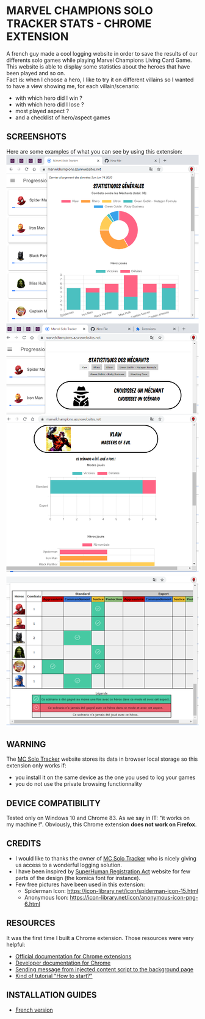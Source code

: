 # MARVEL CHAMPIONS SOLO TRACKER STATS - CHROME EXTENSION
A french guy made a cool logging website in order to save the results of our differents solo games while playing Marvel Champions Living Card Game.  
This website is able to display some statistics about the heroes that have been played and so on.  
Fact is: when I choose a hero, I like to try it on different villains so I wanted to have a view showing me, for each villain/scenario:
* with which hero did I win ?
* with which hero did I lose ?
* most played aspect ?
* and a checklist of hero/aspect games

## SCREENSHOTS
Here are some examples of what you can see by using this extension:
![](docs/screen01.png)
![](docs/screen02.png)
![](docs/screen03.png)
![](docs/screen04.png)

## WARNING
The [MC Solo Tracker](https://marvelchampions.azurewebsites.net/) website stores its data in browser local storage so this extension only works if:
* you install it on the same device as the one you used to log your games
* you do not use the private browsing functionnality

## DEVICE COMPATIBILITY
Tested only on Windows 10 and Chrome 83. As we say in IT: "it works on my machine !".
Obviously, this Chrome extension **does not work on Firefox**.

## CREDITS
* I would like to thanks the owner of [MC Solo Tracker](https://marvelchampions.azurewebsites.net/) who is nicely giving us access to a wonderful logging solution.
* I have been inspired by [SuperHuman Registration Act](https://superhumanregistrationact.com/) website for few parts of the design (the komica font for instance).
* Few free pictures have been used in this extension:
	* Spiderman Icon: https://icon-library.net/icon/spiderman-icon-15.html
	* Anonymous Icon: https://icon-library.net/icon/anonymous-icon-png-6.html

## RESOURCES
It was the first time I built a Chrome extension. Those resources were very helpful:
* [Official documentation for Chrome extensions](https://developer.chrome.com/extensions)
* [Developer documentation for Chrome](https://developer.chrome.com/apps/runtime)
* [Sending message from injected content script to the background page](https://stackoverflow.com/questions/9106519/port-error-could-not-establish-connection-receiving-end-does-not-exist-in-chr)
* [Kind of tutorial "How to start?"](https://thoughtbot.com/blog/how-to-make-a-chrome-extension)

## INSTALLATION GUIDES
* [French version](INSTALL_FR.md)
